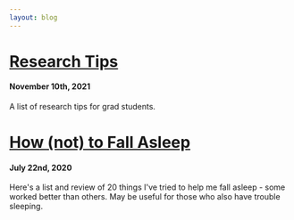 ```yaml
---
layout: blog
---
```


# [Research Tips](./2021-11-10-research)

#### November 10th, 2021

A list of research tips for grad students.

# [How (not) to Fall Asleep](./2020-07-22-sleep)

#### July 22nd, 2020

Here's a list and review of 20 things I've tried to help me fall asleep - some worked better than others. May be useful for those who also have trouble sleeping.
